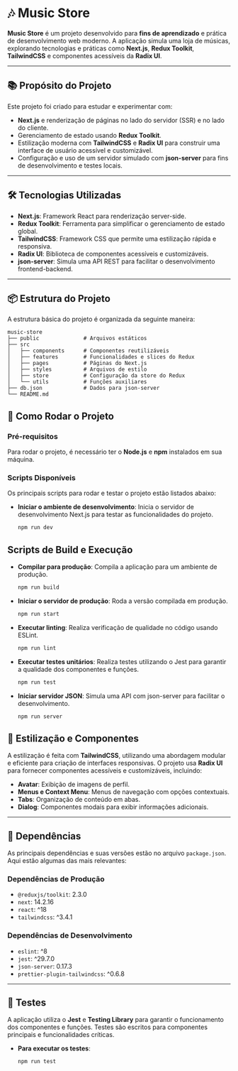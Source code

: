 # 🎶 Music Store

**Music Store** é um projeto desenvolvido para **fins de aprendizado** e prática de desenvolvimento web moderno. A aplicação simula uma loja de músicas, explorando tecnologias e práticas como **Next.js**, **Redux Toolkit**, **TailwindCSS** e componentes acessíveis da **Radix UI**.

---

## 📚 Propósito do Projeto

Este projeto foi criado para estudar e experimentar com:
- **Next.js** e renderização de páginas no lado do servidor (SSR) e no lado do cliente.
- Gerenciamento de estado usando **Redux Toolkit**.
- Estilização moderna com **TailwindCSS** e **Radix UI** para construir uma interface de usuário acessível e customizável.
- Configuração e uso de um servidor simulado com **json-server** para fins de desenvolvimento e testes locais.

---

## 🛠 Tecnologias Utilizadas

- **Next.js**: Framework React para renderização server-side.
- **Redux Toolkit**: Ferramenta para simplificar o gerenciamento de estado global.
- **TailwindCSS**: Framework CSS que permite uma estilização rápida e responsiva.
- **Radix UI**: Biblioteca de componentes acessíveis e customizáveis.
- **json-server**: Simula uma API REST para facilitar o desenvolvimento frontend-backend.

---

## 📦 Estrutura do Projeto

A estrutura básica do projeto é organizada da seguinte maneira:

```plaintext
music-store
├── public              # Arquivos estáticos
├── src
│   ├── components      # Componentes reutilizáveis
│   ├── features        # Funcionalidades e slices do Redux
│   ├── pages           # Páginas do Next.js
│   ├── styles          # Arquivos de estilo
│   ├── store           # Configuração da store do Redux
│   └── utils           # Funções auxiliares
├── db.json             # Dados para json-server
└── README.md
```

## 🚀 Como Rodar o Projeto

### Pré-requisitos

Para rodar o projeto, é necessário ter o **Node.js** e **npm** instalados em sua máquina.

### Scripts Disponíveis

Os principais scripts para rodar e testar o projeto estão listados abaixo:

- **Iniciar o ambiente de desenvolvimento**: Inicia o servidor de desenvolvimento Next.js para testar as funcionalidades do projeto.

  ```bash
  npm run dev


## Scripts de Build e Execução

- **Compilar para produção**: Compila a aplicação para um ambiente de produção.
  ```bash
  npm run build

- **Iniciar o servidor de produção**: Roda a versão compilada em produção.
  ```bash
  npm run start


- **Executar linting**: Realiza verificação de qualidade no código usando ESLint.

  ```bash
  npm run lint

- **Executar testes unitários**: Realiza testes utilizando o Jest para garantir a qualidade dos componentes e funções.
  ```bash
  npm run test

- **Iniciar servidor JSON**: Simula uma API com json-server para facilitar o desenvolvimento.
  ```bash
  npm run server

## 🎨 Estilização e Componentes

A estilização é feita com **TailwindCSS**, utilizando uma abordagem modular e eficiente para criação de interfaces responsivas. O projeto usa **Radix UI** para fornecer componentes acessíveis e customizáveis, incluindo:

- **Avatar**: Exibição de imagens de perfil.
- **Menus e Context Menu**: Menus de navegação com opções contextuais.
- **Tabs**: Organização de conteúdo em abas.
- **Dialog**: Componentes modais para exibir informações adicionais.

---

## 🌱 Dependências

As principais dependências e suas versões estão no arquivo `package.json`. Aqui estão algumas das mais relevantes:

### Dependências de Produção

- `@reduxjs/toolkit`: 2.3.0
- `next`: 14.2.16
- `react`: ^18
- `tailwindcss`: ^3.4.1

### Dependências de Desenvolvimento

- `eslint`: ^8
- `jest`: ^29.7.0
- `json-server`: 0.17.3
- `prettier-plugin-tailwindcss`: ^0.6.8

---

## 🧪 Testes

A aplicação utiliza o **Jest** e **Testing Library** para garantir o funcionamento dos componentes e funções. Testes são escritos para componentes principais e funcionalidades críticas.


- **Para executar os testes**:
  ```bash
  npm run test

